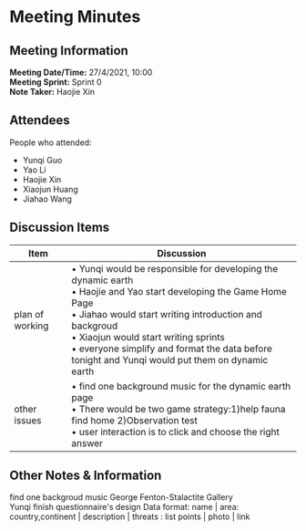# Meeting Minutes
## Meeting Information
**Meeting Date/Time:** 27/4/2021, 10:00  
**Meeting Sprint:** Sprint 0  
**Note Taker:** Haojie Xin  

## Attendees
People who attended:
- Yunqi Guo
- Yao Li
- Haojie Xin
- Xiaojun Huang
- Jiahao Wang

## Discussion Items

Item | Discussion
---- | ----
plan of working | • Yunqi would be responsible for developing the dynamic earth<br>• Haojie and Yao start developing the Game Home Page<br>• Jiahao would start writing introduction and backgroud<br>• Xiaojun would start writing sprints<br>• everyone simplify and format the data before tonight and Yunqi would put them on dynamic earth
other issues | • find one background music for the dynamic earth page<br>• There would be two game strategy:1)help fauna find home 2)Observation test<br>• user interaction is to click and choose the right answer


## Other Notes & Information
find one backgroud music George Fenton-Stalactite Gallery   
Yunqi finish questionnaire's design
Data format: name | area: country,continent | description | threats : list points | photo | link
